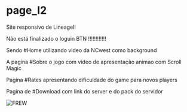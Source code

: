 # page_l2
Site responsivo de LineageII 

Não está finalizado o loguin BTN !!!!!!!!!!!!

Sendo #Home utilizando video da NCwest como background

A pagina #Sobre o jogo com video de apresentação animao com Scroll Magic 

Pagina #Rates apresentando dificuldade do game para novos players

Pagina de #Download com link do server e do pack do servidor 

![FREW](https://user-images.githubusercontent.com/106616005/172926120-828a4427-071e-4dac-b740-98c7f499789b.png)

